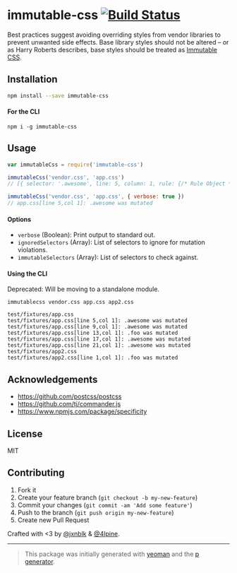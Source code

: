 # immutable-css [![Build Status](https://secure.travis-ci.org/johnotander/immutable-css.png?branch=master)](https://travis-ci.org/johnotander/immutable-css)

Best practices suggest avoiding overriding styles from vendor libraries to prevent unwanted side effects. Base library styles should not be altered – or as Harry Roberts describes, base styles should be treated as [Immutable CSS](http://csswizardry.com/2015/03/immutable-css/).

## Installation

```bash
npm install --save immutable-css
```

#### For the CLI

```
npm i -g immutable-css
```

## Usage

```js
var immutableCss = require('immutable-css')

immutableCss('vendor.css', 'app.css')
// [{ selector: '.awesome', line: 5, column: 1, rule: {/* Rule Object */} }];
```

```js
immutableCss('vendor.css', 'app.css', { verbose: true })
// app.css[line 5,col 1]: .awesome was mutated
```

#### Options

* `verbose` (Boolean): Print output to standard out.
* `ignoredSelectors` (Array): List of selectors to ignore for mutation violations.
* `immutableSelectors` (Array): List of selectors to check against.

#### Using the CLI

Deprecated: Will be moving to a standalone module.

```
immutablecss vendor.css app.css app2.css

test/fixtures/app.css
test/fixtures/app.css[line 5,col 1]: .awesome was mutated
test/fixtures/app.css[line 9,col 1]: .awesome was mutated
test/fixtures/app.css[line 13,col 1]: .foo was mutated
test/fixtures/app.css[line 17,col 1]: .awesome was mutated
test/fixtures/app.css[line 21,col 1]: .awesome was mutated
test/fixtures/app2.css
test/fixtures/app2.css[line 1,col 1]: .foo was mutated
```

## Acknowledgements

* <https://github.com/postcss/postcss>
* <https://github.com/tj/commander.js>
* <https://www.npmjs.com/package/specificity>

## License

MIT

## Contributing

1. Fork it
2. Create your feature branch (`git checkout -b my-new-feature`)
3. Commit your changes (`git commit -am 'Add some feature'`)
4. Push to the branch (`git push origin my-new-feature`)
5. Create new Pull Request

Crafted with <3 by [@jxnblk](https://twitter.com/jxnblk) & [@4lpine](https://twitter.com/4lpine).

***

> This package was initially generated with [yeoman](http://yeoman.io) and the [p generator](https://github.com/johnotander/generator-p.git).
